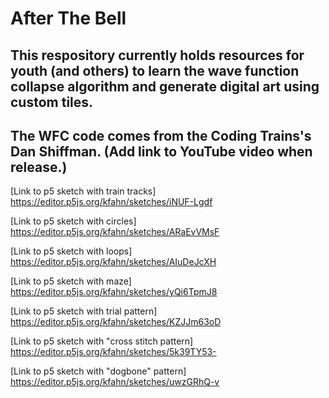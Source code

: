 # After The Bell

## This respository currently holds resources for youth (and others) to learn the wave function collapse algorithm and generate digital art using custom tiles.  

## The WFC code comes from the Coding Trains's Dan Shiffman.  (Add link to YouTube video when release.)

[Link to p5 sketch with train tracks] https://editor.p5js.org/kfahn/sketches/iNUF-Lgdf

[Link to p5 sketch with circles] https://editor.p5js.org/kfahn/sketches/ARaEvVMsF

[Link to p5 sketch with loops] https://editor.p5js.org/kfahn/sketches/AIuDeJcXH

[Link to p5 sketch with maze] https://editor.p5js.org/kfahn/sketches/yQi6TpmJ8

[Link to p5 sketch with trial pattern] https://editor.p5js.org/kfahn/sketches/KZJJm63oD

[Link to p5 sketch with "cross stitch pattern] https://editor.p5js.org/kfahn/sketches/5k39TY53-

[Link to p5 sketch with "dogbone" pattern] https://editor.p5js.org/kfahn/sketches/uwzGRhQ-v
